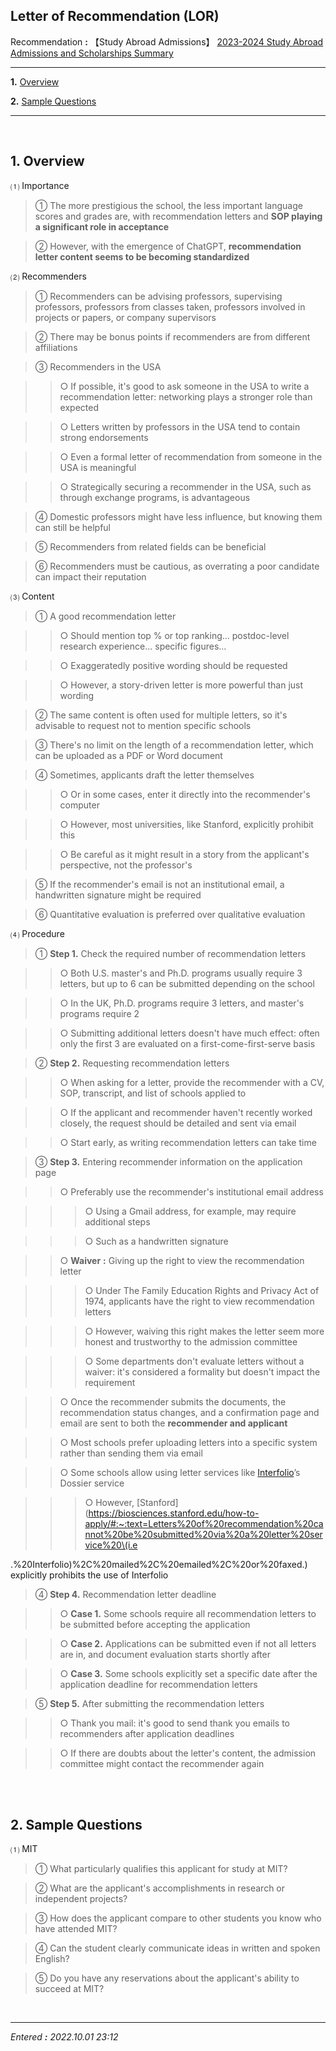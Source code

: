 ## **Letter of Recommendation (LOR)**

Recommendation **:** 【Study Abroad Admissions】 [2023-2024 Study Abroad Admissions and Scholarships Summary](https://jb243.github.io/pages/2194)

---

**1.** [Overview](#1-overview)

**2.** [Sample Questions](#2-sample-questions)

---

<br>

## **1. Overview**

 ⑴ Importance

> ① The more prestigious the school, the less important language scores and grades are, with recommendation letters and **SOP playing a significant role in acceptance**

> ② However, with the emergence of ChatGPT, **recommendation letter content seems to be becoming standardized**

 ⑵ Recommenders

> ① Recommenders can be advising professors, supervising professors, professors from classes taken, professors involved in projects or papers, or company supervisors

> ② There may be bonus points if recommenders are from different affiliations

> ③ Recommenders in the USA

>> ○ If possible, it's good to ask someone in the USA to write a recommendation letter: networking plays a stronger role than expected

>> ○ Letters written by professors in the USA tend to contain strong endorsements

>> ○ Even a formal letter of recommendation from someone in the USA is meaningful

>> ○ Strategically securing a recommender in the USA, such as through exchange programs, is advantageous

> ④ Domestic professors might have less influence, but knowing them can still be helpful

> ⑤ Recommenders from related fields can be beneficial

> ⑥ Recommenders must be cautious, as overrating a poor candidate can impact their reputation

 ⑶ Content

> ① A good recommendation letter

>> ○ Should mention top % or top ranking... postdoc-level research experience... specific figures...

>> ○ Exaggeratedly positive wording should be requested

>> ○ However, a story-driven letter is more powerful than just wording

> ② The same content is often used for multiple letters, so it's advisable to request not to mention specific schools

> ③ There's no limit on the length of a recommendation letter, which can be uploaded as a PDF or Word document

> ④ Sometimes, applicants draft the letter themselves

>> ○ Or in some cases, enter it directly into the recommender's computer

>> ○ However, most universities, like Stanford, explicitly prohibit this

>> ○ Be careful as it might result in a story from the applicant's perspective, not the professor's

> ⑤ If the recommender's email is not an institutional email, a handwritten signature might be required

> ⑥ Quantitative evaluation is preferred over qualitative evaluation

 ⑷ Procedure

> ① **Step 1.** Check the required number of recommendation letters

>> ○ Both U.S. master's and Ph.D. programs usually require 3 letters, but up to 6 can be submitted depending on the school

>> ○ In the UK, Ph.D. programs require 3 letters, and master's programs require 2

>> ○ Submitting additional letters doesn't have much effect: often only the first 3 are evaluated on a first-come-first-serve basis

> ② **Step 2.** Requesting recommendation letters

>> ○ When asking for a letter, provide the recommender with a CV, SOP, transcript, and list of schools applied to

>> ○ If the applicant and recommender haven't recently worked closely, the request should be detailed and sent via email

>> ○ Start early, as writing recommendation letters can take time

> ③ **Step 3.** Entering recommender information on the application page

>> ○ Preferably use the recommender's institutional email address

>>> ○ Using a Gmail address, for example, may require additional steps

>>> ○ Such as a handwritten signature

>> ○ **Waiver** **:** Giving up the right to view the recommendation letter

>>> ○ Under The Family Education Rights and Privacy Act of 1974, applicants have the right to view recommendation letters

>>> ○ However, waiving this right makes the letter seem more honest and trustworthy to the admission committee

>>> ○ Some departments don't evaluate letters without a waiver: it's considered a formality but doesn't impact the requirement

>> ○ Once the recommender submits the documents, the recommendation status changes, and a confirmation page and email are sent to both the **recommender and applicant**

>> ○ Most schools prefer uploading letters into a specific system rather than sending them via email

>> ○ Some schools allow using letter services like [Interfolio](https://www.interfolio.com/)’s Dossier service

>>> ○ However, [Stanford](https://biosciences.stanford.edu/how-to-apply/#:~:text=Letters%20of%20recommendation%20cannot%20be%20submitted%20via%20a%20letter%20service%20\(i.e

.%20Interfolio\)%2C%20mailed%2C%20emailed%2C%20or%20faxed.) explicitly prohibits the use of Interfolio

> ④ **Step 4.** Recommendation letter deadline

>> ○ **Case 1.** Some schools require all recommendation letters to be submitted before accepting the application

>> ○ **Case 2.** Applications can be submitted even if not all letters are in, and document evaluation starts shortly after

>> ○ **Case 3.** Some schools explicitly set a specific date after the application deadline for recommendation letters

> ⑤ **Step 5.** After submitting the recommendation letters

>> ○ Thank you mail: it's good to send thank you emails to recommenders after application deadlines

>> ○ If there are doubts about the letter's content, the admission committee might contact the recommender again

<br>

<br>

## **2. Sample Questions**

 ⑴ MIT

> ① What particularly qualifies this applicant for study at MIT?

> ② What are the applicant's accomplishments in research or independent projects?

> ③ How does the applicant compare to other students you know who have attended MIT?

> ④ Can the student clearly communicate ideas in written and spoken English?

> ⑤ Do you have any reservations about the applicant's ability to succeed at MIT?

<br>

---

_Entered **:** 2022.10.01 23:12_
